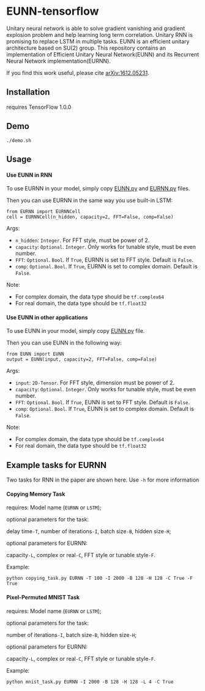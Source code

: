 # EUNN-tensorflow

Unitary neural network is able to solve gradient vanishing and gradient explosion problem and help learning long term correlation. Unitary RNN is promising to replace LSTM in multiple tasks. EUNN is an efficient unitary architecture based on SU(2) group. This repository contains an implementation of Efficient Unitary Neural Network(EUNN) and its Recurrent Neural Network implementation(EURNN). 

If you find this work useful, please cite [arXiv:1612.05231](https://arxiv.org/pdf/1612.05231.pdf).

## Installation

requires TensorFlow 1.0.0

## Demo

```
./demo.sh
```

## Usage

#### Use EUNN in RNN 
To use EURNN in your model, simply copy [EUNN.py](https://github.com/jingli9111/EUNN-tensorflow/blob/master/EUNN.py) and [EURNN.py](https://github.com/jingli9111/EUNN-tensorflow/blob/master/EURNN.py) files.

Then you can use EURNN in the same way you use built-in LSTM:
```
from EURNN import EURNNCell
cell = EURNNCell(n_hidden, capacity=2, FFT=False, comp=False)
```
Args:
- `n_hidden`: `Integer`. For FFT style, must be power of 2.
- `capacity`: `Optional`. `Integer`. Only works for tunable style, must be even number.
- `FFT`: `Optional`. `Bool`. If `True`, EURNN is set to FFT style. Default is `False`.
- `comp`: `Optional`. `Bool`. If `True`, EURNN is set to complex domain. Default is `False`.

Note:
- For complex domain, the data type should be `tf.complex64`
- For real domain, the data type should be `tf.float32`


#### Use EUNN in other applications
To use EUNN in your model, simply copy [EUNN.py](https://github.com/jingli9111/EUNN-tensorflow/blob/master/EUNN.py) file.

Then you can use EUNN in the following way:
```
from EUNN import EUNN
output = EUNN(input, capacity=2, FFT=False, comp=False)
```
Args:
- `input`: `2D-Tensor`. For FFT style, dimension must be power of 2.
- `capacity`: `Optional`. `Integer`. Only works for tunable style, must be even number.
- `FFT`: `Optional`. `Bool`. If `True`, EUNN is set to FFT style. Default is `False`.
- `comp`: `Optional`. `Bool`. If `True`, EUNN is set to complex domain. Default is `False`.

Note:
- For complex domain, the data type should be `tf.complex64`
- For real domain, the data type should be `tf.float32`



## Example tasks for EURNN
Two tasks for RNN in the paper are shown here. Use `-h` for more information

#### Copying Memory Task
requires: Model name (`EURNN` or `LSTM`);

optional parameters for the task: 

delay time`-T`, number of iterations`-I`, batch size`-B`, hidden size`-H`;

optional parameters for EURNN:

capacity`-L`, complex or real`-C`, FFT style or tunable style`-F`.

Example:
```
python copying_task.py EURNN -T 100 -I 2000 -B 128 -H 128 -C True -F True
```


#### Pixel-Permuted MNIST Task
requires: Model name (`EURNN` or `LSTM`);

optional parameters for the task:

number of iterations`-I`, batch size`-B`, hidden size`-H`;

optional parameters for EURNN:

capacity`-L`, complex or real`-C`, FFT style or tunable style`-F`.

Example:
```
python mnist_task.py EURNN -I 2000 -B 128 -H 128 -L 4 -C True 
```

